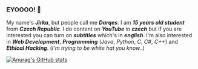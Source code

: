 
### EYOOOO! 👋

My name's ***Jirka***, but people call me ***Darqes***. I am ***15 years old student*** from ***Czech Republic***. I do content on ***YouTube*** in ***czech*** but if you are interested you can turn on ***subtitles*** which's in ***english***.
I'm also interested in ***Web Development***, ***Programming*** (*Java*, *Python*, *C*, *C#*, *C++*) and ***Ethical Hacking***. (*I'm trying to be white hat you know..*)

[![Anurag's GitHub stats](https://github-readme-stats.vercel.app/api?username=Darqes)](https://github.com/anuraghazra/github-readme-stats)
